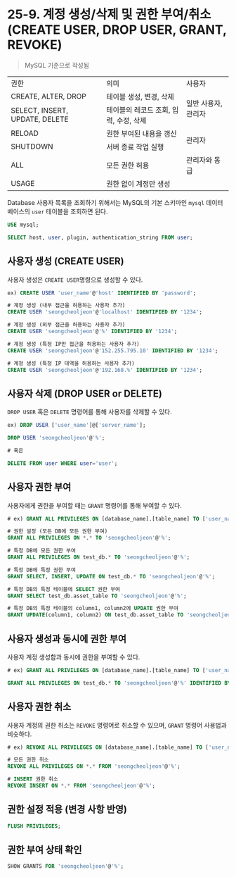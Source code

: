 # 25-9. 계정 생성/삭제 및 권한 부여/취소 (CREATE USER, DROP USER, GRANT, REVOKE)

> MySQL 기준으로 작성됨

<table style="border: 2px;">
    <tr>
        <td>권한</td>
        <td>의미</td>
        <td>사용자</td>
    </tr>
    <tr>
        <td>CREATE, ALTER, DROP</td>
        <td>테이블 생성, 변경, 삭제</td>
        <td rowspan="2">일반 사용자, 관리자</td>
    </tr>
    <tr>
        <td>SELECT, INSERT, UPDATE, DELETE</td>
        <td>테이블의 레코드 조회, 입력, 수정, 삭제</td>
    </tr>
    <tr>
        <td>RELOAD</td>
        <td>권한 부여된 내용을 갱신</td>
        <td rowspan="2">관리자</td>
    </tr>
    <tr>
        <td>SHUTDOWN</td>
        <td>서버 종료 작업 실행</td>
    </tr>
    <tr>
        <td>ALL</td>
        <td>모든 권한 허용</td>
        <td>관리자와 동급</td>
    </tr>
    <tr>
        <td>USAGE</td>
        <td>권한 없이 계정만 생성</td>
        <td></td>
    </tr>
</table>


Database 사용자 목록을 조회하기 위해서는 MySQL의 기본 스키마인 `mysql` 데이터베이스의 `user` 테이블을 조회하면 된다.

```sql
USE mysql;

SELECT host, user, plugin, authentication_string FROM user;
```

## 사용자 생성 (CREATE USER)

사용자 생성은 `CREATE USER`명령으로 생성할 수 있다.

```sql
ex) CREATE USER 'user_name'@'host' IDENTIFIED BY 'password';

# 계정 생성 (내부 접근을 허용하는 사용자 추가)
CREATE USER 'seongcheoljeon'@'localhost' IDENTIFIED BY '1234';

# 계정 생성 (외부 접근을 허용하는 사용자 추가)
CREATE USER 'seongcheoljeon'@'%' IDENTIFIED BY '1234';

# 계정 생성 (특정 IP만 접근을 허용하는 사용자 추가)
CREATE USER 'seongcheoljeon'@'152.255.795.10' IDENTIFIED BY '1234';

# 계정 생성 (특정 IP 대역을 허용하는 사용자 추가)
CREATE USER 'seongcheoljeon'@'192.168.%' IDENTIFIED BY '1234';
```

## 사용자 삭제 (DROP USER or DELETE)

`DROP USER` 혹은 `DELETE` 명령어를 통해 사용자를 삭제할 수 있다.

```sql
ex) DROP USER ['user_name']@['server_name'];

DROP USER 'seongcheoljeon'@'%';

# 혹은

DELETE FROM user WHERE user='user';
```

## 사용자 권한 부여

사용자에게 권한을 부여할 때는 `GRANT` 명령어를 통해 부여할 수 있다.

```sql
# ex) GRANT ALL PRIVILEGES ON [database_name].[table_name] TO ['user_name']@['server_name'];

# 권한 설정 (모든 DB에 모든 권한 부여)
GRANT ALL PRIVILEGES ON *.* TO 'seongcheoljeon'@'%';

# 특정 DB에 모든 권한 부여
GRANT ALL PRIVILEGES ON test_db.* TO 'seongcheoljeon'@'%';

# 특정 DB에 특정 권한 부여
GRANT SELECT, INSERT, UPDATE ON test_db.* TO 'seongcheoljeon'@'%';

# 특정 DB의 특정 테이블에 SELECT 권한 부여
GRANT SELECT test_db.asset_table TO 'seongcheoljeon'@'%';

# 특정 DB의 특정 테이블의 column1, column2에 UPDATE 권한 부여
GRANT UPDATE(column1, column2) ON test_db.asset_table TO 'seongcheoljeon'@'%';
```

## 사용자 생성과 동시에 권한 부여

사용자 계정 생성함과 동시에 권한을 부여할 수 있다.

```sql
# ex) GRANT ALL PRIVILEGES ON [database_name].[table_name] TO ['user_name']@['server_name'] IDENTIFIED BY ['password'];

GRANT ALL PRIVILEGES ON test_db.* TO 'seongcheoljeon'@'%' IDENTIFIED BY '1234';
```

## 사용자 권한 취소

사용자 계정의 권한 취소는 `REVOKE` 명령어로 취소할 수 있으며, `GRANT` 명령어 사용법과 비슷하다.

```sql
# ex) REVOKE ALL PRIVILEGES ON [database_name].[table_name] TO ['user_name']@['server_name']; 

# 모든 권한 취소
REVOKE ALL PRIVILEGES ON *.* FROM 'seongcheoljeon'@'%';

# INSERT 권한 취소
REVOKE INSERT ON *.* FROM 'seongcheoljeon'@'%';
```

## 권한 설정 적용 (변경 사항 반영)

```sql
FLUSH PRIVILEGES;
```

## 권한 부여 상태 확인

```sql
SHOW GRANTS FOR 'seongcheoljeon'@'%';
```